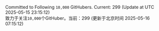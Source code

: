 Committed to Following `10,000` GitHubers. Current: <!-- FOLLOWING_COUNT -->299<!-- FOLLOWING_COUNT --> (Update at UTC <!-- LAST_UPDATED -->2025-05-15 23:15:12<!-- LAST_UPDATED -->)<br>
致力于关注`10,000`个GitHuber。当前：<!-- FOLLOWING_COUNT -->299<!-- FOLLOWING_COUNT --> (更新于北京时间 <!-- LAST_UPDATED_CST -->2025-05-16 07:15:12<!-- LAST_UPDATED_CST -->)
